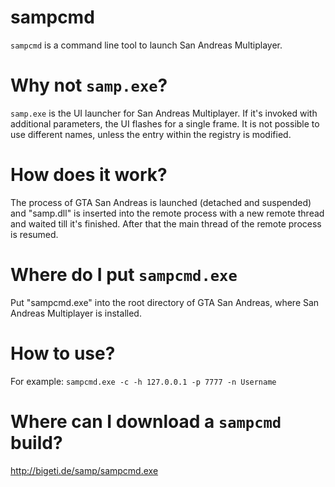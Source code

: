 # sampcmd
`sampcmd` is a command line tool to launch San Andreas Multiplayer.

# Why not `samp.exe`?
`samp.exe` is the UI launcher for San Andreas Multiplayer. If it's invoked with additional parameters, the UI flashes for a single frame.
It is not possible to use different names, unless the entry within the registry is modified.

# How does it work?
The process of GTA San Andreas is launched (detached and suspended) and "samp.dll" is inserted into the remote process with a new remote thread and waited till it's finished. After that the main thread of the remote process is resumed.

# Where do I put `sampcmd.exe`
Put "sampcmd.exe" into the root directory of GTA San Andreas, where San Andreas Multiplayer is installed.

# How to use?
For example: `sampcmd.exe -c -h 127.0.0.1 -p 7777 -n Username`

# Where can I download a `sampcmd` build?
http://bigeti.de/samp/sampcmd.exe
